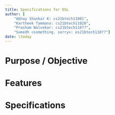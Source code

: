 ```yaml
---
title: Specifications for DSL
author: [
    "Abhay Shankar K: cs21btech11001", 
    "Kartheek Tammana: cs21btech11028", 
    "Prasham Walvekar: cs21btech110??", 
    "Sumedh <something. sorry>: es21btech110??"]
date: \today
---
```


# Purpose / Objective

# Features

# Specifications

